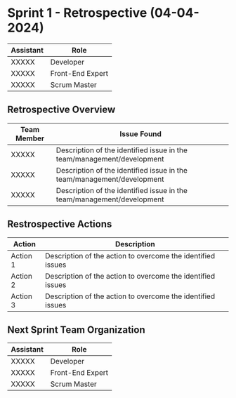 # Sprint 1 - Retrospective (04-04-2024)

| Assistant  | Role  |  
|---|---|
| XXXXX  | Developer  |   
| XXXXX |  Front-End Expert |  
| XXXXX |  Scrum Master |  

## Retrospective Overview 

| Team Member  | Issue Found  |  
|---|---|
| XXXXX  | Description of the identified issue in the team/management/development  |   
| XXXXX |  Description of the identified issue in the team/management/development |  
| XXXXX |  Description of the identified issue in the team/management/development |

## Restrospective Actions

| Action  | Description |  
|---|---|
| Action 1  | Description of the action to overcome the identified issues  |   
| Action 2 |  Description of the action to overcome the identified issues  |  
| Action 3 |  Description of the action to overcome the identified issues  |

## Next Sprint Team Organization

| Assistant  | Role  |  
|---|---|
| XXXXX  | Developer  |   
| XXXXX |  Front-End Expert |  
| XXXXX |  Scrum Master |  